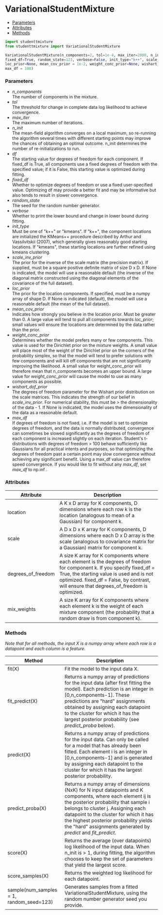 VariationalStudentMixture
=========================

 - [Parameters](#Parameters)
 - [Attributes](#Attributes)
 - [Methods](#Methods)

```python
import studenttmixture
from studenttmixture import VariationalStudentMixture

VariationalStudentMixture(n_components=2, tol=1e-4, max_iter=2000, n_init=1, df=4.0, 
fixed_df=True, random_state=123, verbose=False, init_type="k++", scale_inv_prior=None,
loc_prior=None, mean_cov_prior = 1e-2, weight_conc_prior=None, wishart_dof_prior = None,
max_df = 100)
```

### Parameters

  * *n_components*<br>The number of components in the mixture.
  * *tol*<br>The threshold for change in complete data log likelihood to achieve convergence.
  * *max_iter*<br>The maximum number of iterations.
  * *n_init*<br>The mean-field algorithm converges on a local maximum, so re-running the algorithm several
times with different starting points may improve the chances of obtaining an optimal outcome. n_init
determines the number of re-initializations to run.
  * *df*<br>The starting value for degrees of freedom for each component. If fixed_df is True,
all components use a fixed degrees of freedom with the specified value; if it is False,
this starting value is optimized during fitting.
  * *fixed_df*<br>Whether to optimize degrees of freedom or use a fixed user-specified value. 
Optimizing df may provide a better fit and may be informative but also tends to result in slower
convergence.
  * *random_state*<br>The seed for the random number generator.
  * *verbose*<br>Whether to print the lower bound and change in lower bound during fitting.
  * *init_type*<br>Must be one of "k++" or "kmeans". If "k++", the component locations are initialized
the KMeans++ procedure described by Arthur and Vassilvitskii (2007), which generally gives reasonably good
starting locations. If "kmeans", these starting locations are further refined using kmeans clustering.
  * *scale_inv_prior*<br>The prior for the inverse of the scale matrix (the precision matrix). If supplied,
must be a square positive definite matrix of size D x D. If None is indicated, the model will use a reasonable
default (the inverse of the diagonal matrix constructed using the diagonal elements of the covariance
of the full dataset).
  * *loc_prior*<br>The prior for the location components. If specified, must be a numpy array of shape D. If
None is indicated (default), the model will use a reasonable default (the mean of the full dataset).
  * *mean_cov_prior*<br>Indicates how strongly you believe in the location prior. Must be greater than 0. A large
value will tend to pull all components towards *loc_prior*; small values will ensure the locations are determined
by the data rather than the prior.
  * *weight_conc_prior*<br>Determines whether the model prefers many or few components. This value is used for
the Dirichlet prior on the mixture weights. A small value will place most of the weight of the Dirichlet prior
on the corners of the probability simplex, so that the model will tend to prefer solutions with few components and
will kill off components that are not significantly improving the likelihood. A small value for weight_conc_prior will
therefore mean that n_components becomes an upper bound. A large value for *weight_conc_prior* will cause the model
to use as many components as possible.
  * *wishart_dof_prior*<br>The degrees of freedom parameter for the Wishart prior distribution on the scale matrices. This
indicates the strength of our belief in *scale_inv_prior*. For numerical stability, this must be > the dimensionality of
the data - 1. If None is indicated, the model uses the dimensionality of the data as a reasonable default.
  * *max_df*<br>If degrees of freedom is not fixed, i.e. if the model is set to optimize degrees of freedom, and the
data is normally distributed, convergence can sometimes be slowed significantly as the degrees of freedom of each
component is increased slightly on each iteration. Student's t-distributions with degrees of freedom > 100 behave 
sufficiently like Gaussians for all practical intents and purposes, so that optimizing the degrees of freedom past a
certain point may slow convergence without achieving any significant benefit. Using a max_df value can therefore speed
convergence. If you would like to fit without any *max_df*, set *max_df* to np.inf .


### Attributes

| Attribute     | Description |
| ---------- | ----------- |
| location     | A K x D array for K components, D dimensions where each row k is the location (analogous to mean of a Gaussian) for component k. |
| scale | A D x D x K array for K components, D dimensions where each D x D array is the scale (analogous to covariance matrix for a Gaussian) matrix for component k. |
| degrees_of_freedom | A size K array for K components where each element is the degrees of freedom for component k. If you specify fixed_df = True, the starting value is used and is not optimized. fixed_df = False, by contrast, will ensure that degrees_of_freedom is optimized. |
| mix_weights | A size K array for K components where each element k is the weight of each mixture component (the probability that a random draw is from component k). |


### Methods

*Note that for all methods, the input X is a numpy array where each row is a datapoint and each column is
a feature.*

| Method     | Description |
| ---------- | ----------- |
| fit(X)     | Fit the model to the input data X. |
| fit_predict(X) | Returns a numpy array of predictions for the input data (after first fitting the model). Each prediction is an integer in [0,n_components-1]. These predictions are "hard" assignments obtained by assigning each datapoint to the cluster for which it has the largest posterior probability (see *predict_proba* below). |
| predict(X) | Returns a numpy array of predictions for the input data. Can only be called for a model that has already been fitted. Each element i is an integer in [0,n_components-1] and is generated by assigning each datapoint to the cluster for which it has the largest posterior probability. |
| predict_proba(X) | Returns a numpy array of dimensions (NxK) for N input datapoints and K components, where each element ij is the posterior probability that sample i belongs to cluster j. Assigning each datapoint to the cluster for which it has the highest posterior probability yields the "hard" assignments generated by *predict* and *fit_predict*. |
| score(X)   | Returns the average (over datapoints) log likelihood of the input data. When n_init is > 1, during fitting, the algorithm chooses to keep the set of parameters that yield the largest score. |
| score_samples(X) | Returns the weighted log likelihood for each datapoint. |
| sample(num_samples = 1, random_seed=123) | Generates samples from a fitted VariationalStudentMixture, using the random number generator seed you provide. |

